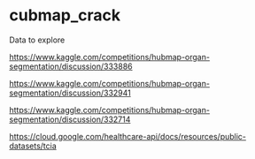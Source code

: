 # cubmap_crack

Data to explore

https://www.kaggle.com/competitions/hubmap-organ-segmentation/discussion/333886

https://www.kaggle.com/competitions/hubmap-organ-segmentation/discussion/332941

https://www.kaggle.com/competitions/hubmap-organ-segmentation/discussion/332714

https://cloud.google.com/healthcare-api/docs/resources/public-datasets/tcia
